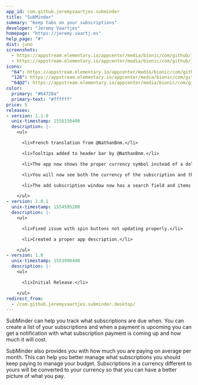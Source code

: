 ```yaml
---
app_id: com.github.jeremyvaartjes.subminder
title: "SubMinder"
summary: "Keep tabs on your subscriptions"
developer: "Jeremy Vaartjes"
homepage: "https://jeremy.vaartj.es"
help_page: "#"
dist: juno
screenshots:
  - https://appstream.elementary.io/appcenter/media/bionic/com/github/jeremyvaartjes.subminder/E030F6C7B7CD45E039343A22E47E6461/screenshots/image-1_orig.png
  - https://appstream.elementary.io/appcenter/media/bionic/com/github/jeremyvaartjes.subminder/E030F6C7B7CD45E039343A22E47E6461/screenshots/image-2_orig.png
icons:
  "64": https://appstream.elementary.io/appcenter/media/bionic/com/github/jeremyvaartjes.subminder/E030F6C7B7CD45E039343A22E47E6461/icons/64x64/com.github.jeremyvaartjes.subminder_com.github.jeremyvaartjes.subminder.png
  "128": https://appstream.elementary.io/appcenter/media/bionic/com/github/jeremyvaartjes.subminder/E030F6C7B7CD45E039343A22E47E6461/icons/128x128/com.github.jeremyvaartjes.subminder_com.github.jeremyvaartjes.subminder.png
  "64@2": https://appstream.elementary.io/appcenter/media/bionic/com/github/jeremyvaartjes.subminder/E030F6C7B7CD45E039343A22E47E6461/icons/64x64@2/com.github.jeremyvaartjes.subminder_com.github.jeremyvaartjes.subminder.png
color:
  primary: "#64728a"
  primary-text: "#ffffff"
price: 5
releases:
- version: 1.1.0
  unix-timestamp: 1556150400
  description: |-
    <ul>

      <li>French translation from @NathanBnm.</li>

      <li>Tooltips added to header bar by @NathanBnm.</li>

      <li>The app now shows the proper currency symbol instead of a dollar symbol.</li>

      <li>You will now see both the currency of the subscription and the converted value for each subscription.</li>

      <li>The add subscription window now has a search field and items in the list are sorted.</li>

    </ul>
- version: 1.0.1
  unix-timestamp: 1554595200
  description: |-
    <ul>

      <li>Fixed issue with spin buttons not updating properly.</li>

      <li>Created a proper app description.</li>

    </ul>
- version: 1.0
  unix-timestamp: 1553990400
  description: |-
    <ul>

      <li>Initial Release.</li>

    </ul>
redirect_from:
  - /com.github.jeremyvaartjes.subminder.desktop/
---
```


<p>SubMinder can help you track what subscriptions are due when. You can create a list of your subscriptions and when a payment is upcoming you can get a notification with what subscription payment is coming up and how much it will cost.</p>
<p>SubMinder also provides you with how much you are paying on average per month. This can help you better manage what subscriptions you should keep paying to manage your budget. Subscriptions in a currency different to yours will be converted to your currency so that you can have a better picture of what you pay.</p>